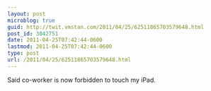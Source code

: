 ```yaml
---
layout: post
microblog: true
guid: http://twit.vmstan.com/2011/04/25/62511865703579648.html
post_id: 3042751
date: 2011-04-25T07:42:44-0600
lastmod: 2011-04-25T07:42:44-0600
type: post
url: /2011/04/25/62511865703579648.html
---
```

Said co-worker is now forbidden to touch my iPad.
